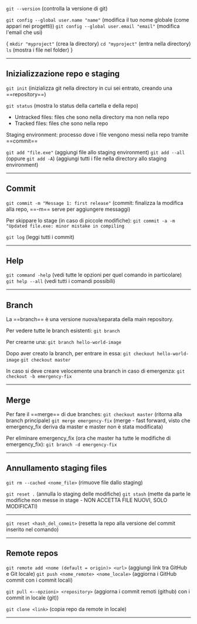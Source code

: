<!-- @format -->

`git --version` (controlla la versione di git)

`git config --global user.name "name"` (modifica il tuo nome globale (come appari nei progetti))
`git config --global user.email "email"` (modifica l'email che usi)

{
`mkdir "myproject"` (crea la directory)
`cd "myproject"` (entra nella directory)
`ls` (mostra i file nel folder)
}

---

## Inizializzazione repo e staging

`git init` (inizializza git nella directory in cui sei entrato, creando una ==repository==)

`git status` (mostra lo status della cartella e della repo)

- Untracked files: files che sono nella directory ma non nella repo
- Tracked files: files che sono nella repo

Staging environment: processo dove i file vengono messi nella repo tramite ==commit==

`git add "file.exe"` (aggiungi file allo staging environment)
`git add --all` (oppure `git add -A`) (aggiungi tutti i file nella directory allo staging environment)

---

## Commit

`git commit -m "Message 1: first release"` (commit: finalizza la modifica alla repo, ==-m== serve per aggiungere messaggi)

Per skippare lo stage (in caso di piccole modifiche):
`git commit -a -m "Updated file.exe: minor mistake in compiling`

`git log` (leggi tutti i commit)

---

## Help

`git command -help` (vedi tutte le opzioni per quel comando in particolare)
`git help --all` (vedi tutti i comandi possibili)

---

## Branch

La ==branch== è una versione nuova/separata della main repository.

Per vedere tutte le branch esistenti: `git branch`

Per crearne una:
`git branch hello-world-image`

Dopo aver creato la branch, per entrare in essa:
`git checkout hello-world-image`
`git checkout master`

In caso si deve creare velocemente una branch in caso di emergenza:
`git checkout -b emergency-fix`

---

## Merge

Per fare il ==merge== di due branches:
`git checkout master` (ritorna alla branch principale)
`git merge emergency-fix` (merge - fast forward, visto che emergency_fix deriva da master e master non è stata modificata)

Per eliminare emergency_fix (ora che master ha tutte le modifiche di emergency_fix):
`git branch -d emergency-fix`

---

## Annullamento staging files

`git rm --cached <nome_file>` (rimuove file dallo staging)

`git reset .` (annulla lo staging delle modifiche)
`git stash` (mette da parte le modifiche non messe in stage - NON ACCETTA FILE NUOVI, SOLO MODIFICATI)

---

`git reset <hash_del_commit>` (resetta la repo alla versione del commit inserito nel comando)

---

## Remote repos

`git remote add <nome (default = origin)> <url>` (aggiungi link tra GitHub e Git locale)
`git push <nome_remote> <nome_locale>` (aggiorna i GitHub commit con i commit locali)

`git pull <--opzioni> <repository>` (aggiorna i commit remoti (github) con i commit in locale (git))

`git clone <link>` (copia repo da remote in locale)

---
